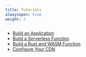 ```yaml
---
title: Tutorials
alwaysopen: true
weight: 2
---
```


- [Build an Application](/tutorials/build-an-application)
- [Build a Serverless Function](/tutorials/build-a-serverless-function)
- [Build a Rust and WASM Function](/tutorials/build-a-rustwasm-function)
- [Configure Your CDN](/tutorials/configure-your-cdn)
